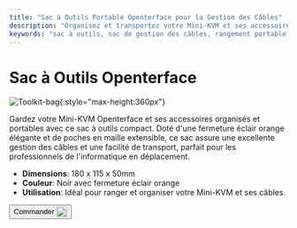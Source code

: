 ```yaml
---
title: "Sac à Outils Portable Openterface pour la Gestion des Câbles"
description: "Organisez et transportez votre Mini-KVM et ses accessoires facilement avec notre sac à outils portable, offrant une excellente gestion des câbles."
keywords: "sac à outils, sac de gestion des câbles, rangement portable, sac Openterface"
---
```


# Sac à Outils Openterface

![Toolkit-bag](https://assets.openterface.com/images/product/part/OP-06-BAG-TOOLKIT.webp){:style="max-height:360px"}

Gardez votre Mini-KVM Openterface et ses accessoires organisés et portables avec ce sac à outils compact. Doté d'une fermeture éclair orange élégante et de poches en maille extensible, ce sac assure une excellente gestion des câbles et une facilité de transport, parfait pour les professionnels de l'informatique en déplacement.

- **Dimensions**: 180 x 115 x 50mm
- **Couleur**: Noir avec fermeture éclair orange
- **Utilisation**: Idéal pour ranger et organiser votre Mini-KVM et ses câbles.

<button class="md-button" onclick="window.location.href='https://shop.techxartisan.com/products/openterface-toolkit-bag'"> Commander <img src="https://assets.openterface.com/images/trademark/txa.svg" alt="TxA Shop" style="vertical-align: middle; height: 20px;"></button>